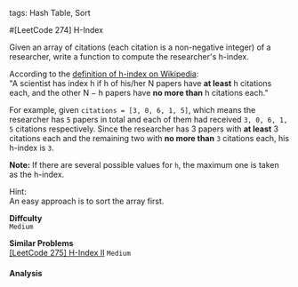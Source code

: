 tags: Hash Table, Sort

#[LeetCode 274] H-Index

Given an array of citations (each citation is a non-negative integer) of a researcher, write a function to compute the researcher's h-index.

According to the [definition of h-index on Wikipedia][h-index]:  
"A scientist has index h if h of his/her N papers have **at least** h citations each, and the other N − h papers have **no more than** h citations each."

For example, given `citations = [3, 0, 6, 1, 5]`, which means the researcher has `5` papers in total and each of them 
had received `3, 0, 6, 1, 5` citations respectively. 
Since the researcher has 3 papers with **at least** 3 citations each and the remaining two with **no more than** `3` citations each, his h-index is `3`.

**Note:** If there are several possible values for `h`, the maximum one is taken as the h-index.

Hint:  
An easy approach is to sort the array first.

**Diffculty**  
`Medium`

**Similar Problems**  
[[LeetCode 275] H-Index II]() `Medium`


#### Analysis



[h-index]:https://en.wikipedia.org/wiki/H-index